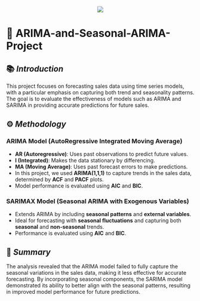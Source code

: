 <h1 align="center">
  <a href="https://git.io/typing-svg">
    <img src="https://readme-typing-svg.herokuapp.com/?lines=Project+Overview;+ARIMA+AND+SARIMA+Model&center=true&size=30&font=Lato&color=blue&speed=20">
  </a>
</h1>

# 📂 **ARIMA-and-Seasonal-ARIMA-Project**

## 📚 *Introduction*
This project focuses on forecasting sales data using time series models, with a particular emphasis on capturing both trend and seasonality patterns. The goal is to evaluate the effectiveness of models such as ARIMA and SARIMA in providing accurate predictions for future sales.

## ⚙️ *Methodology*
### ARIMA Model (AutoRegressive Integrated Moving Average)
- **AR (Autoregressive)**: Uses past observations to predict future values.
- **I (Integrated)**: Makes the data stationary by differencing.
- **MA (Moving Average)**: Uses past forecast errors to make predictions.
- In this project, we used **ARIMA(1,1,1)** to capture trends in the sales data, determined by **ACF** and **PACF** plots.
- Model performance is evaluated using **AIC** and **BIC**.

### SARIMAX Model (Seasonal ARIMA with Exogenous Variables)
- Extends ARIMA by including **seasonal patterns** and **external variables**.
- Ideal for forecasting with **seasonal fluctuations** and capturing both **seasonal** and **non-seasonal** trends.
- Performance is evaluated using **AIC** and **BIC**.


## 📝 *Summary* 
The analysis revealed that the ARIMA model failed to fully capture the seasonal variations in the sales data, making it less effective for accurate forecasting. By incorporating seasonal components, the SARIMA model demonstrated its ability to better align with the seasonal patterns, resulting in improved model performance for future predictions.
